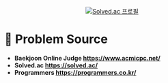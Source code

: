 <div align="center">

  [![Solved.ac 프로필](http://mazassumnida.wtf/api/v2/generate_badge?boj=dcherish)](https://solved.ac/dcherish)
  
</div>

# 💚 Problem Source
- **Baekjoon Online Judge <https://www.acmicpc.net/>**
- **Solved.ac <https://solved.ac/>**
- **Programmers <https://programmers.co.kr/>**
